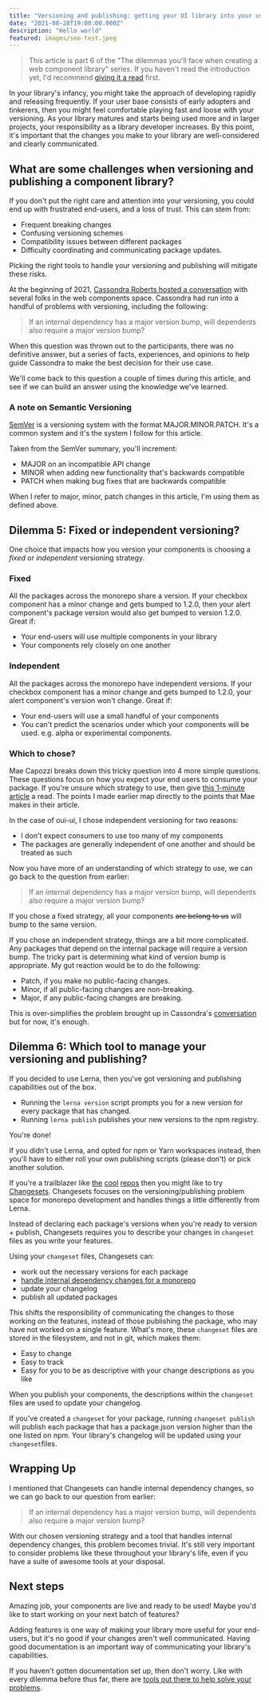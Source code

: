 ```yaml
---
title: "Versioning and publishing: getting your UI library into your user's hands"
date: "2021-08-28T19:00:00.000Z"
description: "Hello world"
featured: images/seo-test.jpeg
---
```


> This article is part 6 of the "The dilemmas you'll face when creating a web component library" series. If you haven't read the introduction yet, I'd recommend [giving it a read](/000-the-dilemmas-you'll-face-when-creating-a-web-component-library) first.

In your library's infancy, you might take the approach of developing rapidly and releasing frequently. If your user base consists of early adopters and tinkerers, then you might feel comfortable playing fast and loose with your versioning. As your library matures and starts being used more and in larger projects, your responsibility as a library developer increases. By this point, it's important that the changes you make to your library are well-considered and clearly communicated.

## What are some challenges when versioning and publishing a component library?

If you don't put the right care and attention into your versioning, you could end up with frustrated end-users, and a loss of trust. This can stem from:

- Frequent breaking changes
- Confusing versioning schemes
- Compatibility issues between different packages
- Difficulty coordinating and communicating package updates.

Picking the right tools to handle your versioning and publishing will mitigate these risks.

At the beginning of 2021, [Cassondra Roberts hosted a conversation](https://www.youtube.com/watch?v=fTlXWlZ28hc) with several folks in the web components space. Cassondra had run into a handful of problems with versioning, including the following:

> If an internal dependency has a major version bump, will dependents also require a major version bump?

When this question was thrown out to the participants, there was no definitive answer, but a series of facts, experiences, and opinions to help guide Cassondra to make the best decision for their use case.

We'll come back to this question a couple of times during this article, and see if we can build an answer using the knowledge we've learned.

### A note on Semantic Versioning

[SemVer](https://semver.org/) is a versioning system with the format MAJOR.MINOR.PATCH. It's a common system and it's the system I follow for this article.

Taken from the SemVer summary, you'll increment:

- MAJOR on an incompatible API change
- MINOR when adding new functionality that's backwards compatible
- PATCH when making bug fixes that are backwards compatible

When I refer to major, minor, patch changes in this article, I'm using them as defined above.

## Dilemma 5: Fixed or independent versioning?

One choice that impacts how you version your components is choosing a _fixed_ or _independent_ versioning strategy.

### Fixed

All the packages across the monorepo share a version. If your checkbox component has a minor change and gets bumped to 1.2.0, then your alert component's package version would also get bumped to version 1.2.0. Great if:

- Your end-users will use multiple components in your library
- Your components rely closely on one another

### Independent

All the packages across the monorepo have independent versions. If your checkbox component has a minor change and gets bumped to 1.2.0, your alert component's version won't change. Great if:

- Your end-users will use a small handful of your components
- You can't predict the scenarios under which your components will be used. e.g. alpha or experimental components.

### Which to chose?

Mae Capozzi breaks down this tricky question into 4 more simple questions. These questions focus on how you expect your end users to consume your package. If you're unsure which strategy to use, then give [this 1-minute article](https://maecapozzi.com/version-bundling/) a read. The points I made earlier map directly to the points that Mae makes in their article.

In the case of oui-ui, I chose independent versioning for two reasons:

- I don't expect consumers to use too many of my components
- The packages are generally independent of one another and should be treated as such

Now you have more of an understanding of which strategy to use, we can go back to the question from earlier:

> If an internal dependency has a major version bump, will dependents also require a major version bump?

If you chose a fixed strategy, all your components ~~are belong to us~~ will bump to the same version.

If you chose an independent strategy, things are a bit more complicated. Any packages that depend on the internal package will require a version bump. The tricky part is determining what kind of version bump is appropriate. My gut reaction would be to do the following:

- Patch, if you make no public-facing changes.
- Minor, if all public-facing changes are non-breaking.
- Major, if any public-facing changes are breaking.

This is over-simplifies the problem brought up in Cassondra's [conversation](https://www.youtube.com/watch?v=fTlXWlZ28hc) but for now, it's enough.

## Dilemma 6: Which tool to manage your versioning and publishing?

If you decided to use Lerna, then you've got versioning and publishing capabilities out of the box.

- Running the `lerna version` script prompts you for a new version for every package that has changed.
- Running `lerna publish` publishes your new versions to the npm registry.

You're done!

If you didn't use Lerna, and opted for npm or Yarn workspaces instead, then you'll have to either roll your own publishing scripts (please don't) or pick another solution.

If you're a trailblazer like [the](https://github.com/ing-bank/lion) [cool](https://github.com/chakra-ui/chakra-ui) [repos](https://github.com/open-wc/open-wc) then you might like to try [Changesets](https://github.com/atlassian/changesets). Changesets focuses on the versioning/publishing problem space for monorepo development and handles things a little differently from Lerna.

Instead of declaring each package's versions when you're ready to version + publish, Changesets requires you to describe your changes in `changeset` files as you write your features.

Using your `changeset` files, Changesets can:

- work out the necessary versions for each package
- [handle internal dependency changes for a monorepo](https://github.com/atlassian/changesets/blob/main/docs/decisions.md#how-dependencies-are-bumped)
- update your changelog
- publish all updated packages

This shifts the responsibility of communicating the changes to those working on the features, instead of those publishing the package, who may have not worked on a single feature. What's more, these `changeset` files are stored in the filesystem, and not in git, which makes them:

- Easy to change
- Easy to track
- Easy for you to be as descriptive with your change descriptions as you like

When you publish your components, the descriptions within the `changeset` files are used to update your changelog.

If you've created a `changeset` for your package, running `changeset publish` will publish each package that has a package.json version higher than the one listed on npm. Your library's changelog will be updated using your `changeset`files.

## Wrapping Up

I mentioned that Changesets can handle internal dependency changes, so we can go back to our question from earlier:

> If an internal dependency has a major version bump, will dependents also require a major version bump?

With our chosen versioning strategy and a tool that handles internal dependency changes, this problem becomes trivial. It's still very important to consider problems like these throughout your library's life, even if you have a suite of awesome tools at your disposal.

## Next steps

Amazing job, your components are live and ready to be used! Maybe you'd like to start working on your next batch of features?

Adding features is one way of making your library more useful for your end-users, but it's no good if your changes aren't well communicated. Having good documentation is an important way of communicating your library's capabilities.

If you haven't gotten documentation set up, then don't worry. Like with every dilemma before thus far, there are [tools out there to help solve your problems](/007-creating-documentation-for-your-UI-library).
